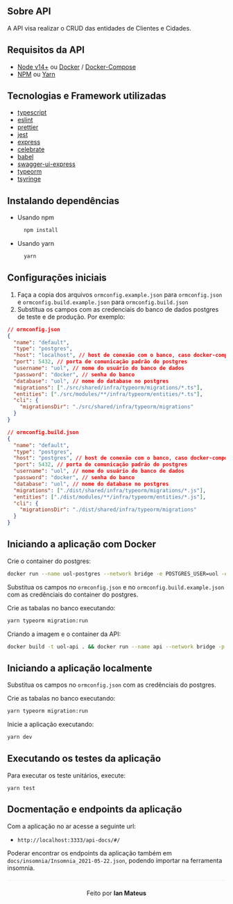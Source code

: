 ## Sobre API
A API visa realizar o CRUD das entidades de Clientes e Cidades.

## Requisitos da API
- [Node v14+](https://nodejs.org/en/docs/) ou [Docker](https://docs.docker.com/) / [Docker-Compose](https://docs.docker.com/compose/)
- [NPM](https://www.npmjs.com/) ou [Yarn](https://classic.yarnpkg.com/en/docs/)

## Tecnologias e Framework utilizadas
- [typescript](https://www.typescriptlang.org)
- [eslint](https://eslint.org)
- [prettier](https://prettier.io)
- [jest](https://jestjs.io/pt-BR/)
- [express](https://expressjs.com/pt-br/)
- [celebrate](https://github.com/arb/celebrate)
- [babel](https://babeljs.io)
- [swagger-ui-express](https://www.npmjs.com/package/swagger-ui-express)
- [typeorm](https://typeorm.io/#/)
- [tsyringe](https://www.npmjs.com/package/tsyringe)

## Instalando dependências
- Usando npm
  ```bash
    npm install
  ```
- Usando yarn
  ```bash
    yarn
  ```

## Configurações iniciais
1. Faça a copia dos arquivos `ormconfig.example.json` para `ormconfig.json` e `ormconfig.build.example.json` para `ormconfig.build.json`
2. Substitua os campos com as credenciais do banco de dados postgres de teste e de produção. Por exemplo:
```json
// ormconfig.json
{
  "name": "default",
  "type": "postgres",
  "host": "localhost", // host de conexão com o banco, caso docker-compose será nome do serviço
  "port": 5432, // porta de comunicação padrão do postgres
  "username": "uol", // nome do usuário do banco de dados
  "password": "docker", // senha do banco
  "database": "uol", // nome do database no postgres
  "migrations": ["./src/shared/infra/typeorm/migrations/*.ts"],
  "entities": ["./src/modules/**/infra/typeorm/entities/*.ts"],
  "cli": {
    "migrationsDir": "./src/shared/infra/typeorm/migrations"
  }
}

// ormconfig.build.json
{
  "name": "default",
  "type": "postgres",
  "host": "postgres", // host de conexão com o banco, caso docker-compose será nome do serviço, se não localhost
  "port": 5432, // porta de comunicação padrão do postgres
  "username": "uol", // nome do usuário do banco de dados
  "password": "docker", // senha do banco
  "database": "uol", // nome do database no postgres
  "migrations": ["./dist/shared/infra/typeorm/migrations/*.js"],
  "entities": ["./dist/modules/**/infra/typeorm/entities/*.js"],
  "cli": {
    "migrationsDir": "./dist/shared/infra/typeorm/migrations"
  }
}
```

## Iniciando a aplicação com Docker
Crie o container do postgres:
```bash
docker run --name uol-postgres --network bridge -e POSTGRES_USER=uol -e POSTGRES_PASSWORD=docker -e POSTGRES_DB=uol -p 5432:5432 postgres:13-alpine
```

Substitua os campos no `ormconfig.json` e no `ormconfig.build.example.json` com as credênciais do container do postgres.

Crie as tabalas no banco executando:
```bash
yarn typeorm migration:run
```

Criando a imagem e o container da API:
```bash
docker build -t uol-api . && docker run --name api --network bridge -p 3333:3333 uol-api
```

## Iniciando a aplicação localmente
Substitua os campos no `ormconfig.json` com as credênciais do postgres.

Crie as tabalas no banco executando:
```bash
yarn typeorm migration:run
```

Inicie a aplicação executando:
```bash
yarn dev
```

## Executando os testes da aplicação
Para executar os teste unitários, execute:
```
yarn test
```

## Docmentação e endpoints da aplicação
Com a aplicação no ar acesse a seguinte url:
 - `http://localhost:3333/api-docs/#/`

Poderar encontrar os endpoints da aplicação também em `docs/insomnia/Insomnia_2021-05-22.json`, podendo importar na ferramenta insomnia.

<p align="center" style="margin-top: 20px; border-top: 1px solid #eee; padding-top: 20px;">
  Feito por <strong> Ian Mateus</strong>
</p>
